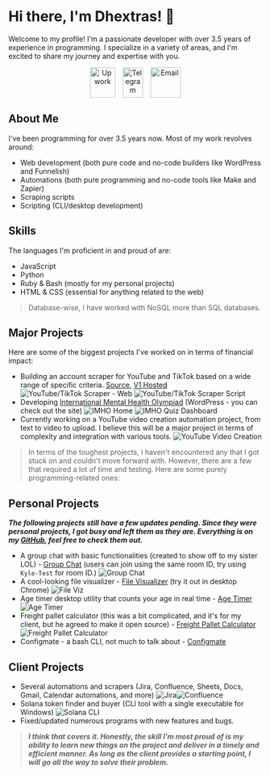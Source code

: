 # Hi there, I'm Dhextras! 👋

Welcome to my profile! I'm a passionate developer with over 3.5 years of experience in programming. I specialize in a variety of areas, and I'm excited to share my journey and expertise with you.

<p align="center" style="display: flex; justify-content: center; gap: 15px;">
  <a href="https://www.upwork.com/freelancers/safki" style="text-decoration: unset;">
    <img src="images/upwork-2.svg" alt="Upwork" width="50" height="60">
  </a>
  <a href="https://t.me/dhextras_ai" style="text-decoration: unset;">
    <img src="images/telegram.svg" alt="Telegram" width="40" height="60">
  </a>
  <a href="mailto:mohammedsafki27+githubProfile@gmail.com" style="text-decoration: unset;">
    <img src="images/mail.svg" alt="Email" width="60" height="60" style="padding-top: 0px;">
  </a>
</p>

## About Me

I've been programming for over 3.5 years now. Most of my work revolves around:

- Web development (both pure code and no-code builders like WordPress and Funnelish)
- Automations (both pure programming and no-code tools like Make and Zapier)
- Scraping scripts
- Scripting (CLI/desktop development)

## Skills

The languages I'm proficient in and proud of are:

- JavaScript
- Python
- Ruby & Bash (mostly for my personal projects)
- HTML & CSS (essential for anything related to the web)

>Database-wise, I have worked with NoSQL more than SQL databases.

## Major Projects

Here are some of the biggest projects I've worked on in terms of financial impact:

- Building an account scraper for YouTube and TikTok based on a wide range of specific criteria. [Source](https://github.com/dhextras/yt-tt-scraper), [V1 Hosted](https://dhextras-yt-search.glitch.me/)
![YouTube/TikTok Scraper - Web](images/yts-web.png) ![YouTube/TikTok Scraper Script](images/yts-script.png)
- Developing [International Mental Health Olympiad](https://internationalmentalhealtholympiad.com/) (WordPress - you can check out the site) 
![IMHO Home](images/imho-1.png)
![IMHO Quiz Dashboard](images/imho-2.png)
- Currently working on a YouTube video creation automation project, from text to video to upload. I believe this will be a major project in terms of complexity and integration with various tools.
![YouTube Video Creation](images/youtube-video-creation.png)

> In terms of the toughest projects, I haven't encountered any that I got stuck on and couldn't move forward with. However, there are a few that required a lot of time and testing. Here are some purely programming-related ones:

## Personal Projects

**_The following projects still have a few updates pending. Since they were personal projects, I got busy and left them as they are. Everything is on my [GitHub](https://github.com/dhextras), feel free to check them out._**

- A group chat with basic functionalities (created to show off to my sister LOL) - [Group Chat](https://dhextras-chat.glitch.me/) (users can join using the same room ID, try using `Kyle-Test` for room ID.)
![Group Chat](images/group-chat.png)
- A cool-looking file visualizer - [File Visualizer](https://file-viz.glitch.me/) (try it out in desktop Chrome)
![File Viz](images/file-viz.png)
- Age timer desktop utility that counts your age in real time - [Age Timer](https://github.com/dhextras/age-timer-tauri)
![Age Timer](images/age-timer.png)
- Freight pallet calculator (this was a bit complicated, and it's for my client, but he agreed to make it open source) - [Freight Pallet Calculator](https://dhextras.github.io/freight-pallet-calc/)
![Freight Pallet Calculator](images/freight-pallet.png)
- Configmate - a bash CLI, not much to talk about - [Configmate](https://github.com/dhextras/configmate)

## Client Projects

- Several automations and scrapers (Jira, Confluence, Sheets, Docs, Gmail, Calendar automations, and more)
![Jira](images/jira.png)![Confluence](images/sync-to-confluence.png)
- Solana token finder and buyer (CLI tool with a single executable for Windows)
![Solana CLI](images/svt.png)
- Fixed/updated numerous programs with new features and bugs.

> **_I think that covers it. Honestly, the skill I'm most proud of is my ability to learn new things on the project and deliver in a timely and efficient manner. As long as the client provides a starting point, I will go all the way to solve their problem._**

